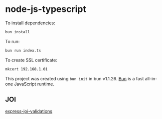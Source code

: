 # node-js-typescript

To install dependencies:

```bash
bun install
```

To run:

```bash
bun run index.ts
```

To create SSL certificate:

```bash
mkcert 192.168.1.01
```

This project was created using `bun init` in bun v1.1.26. [Bun](https://bun.sh) is a fast all-in-one JavaScript runtime.

## JOI

[express-joi-validations](https://dev.to/mattiamalonni/how-to-validate-node-express-requests-with-joi-middleware-b2c)
